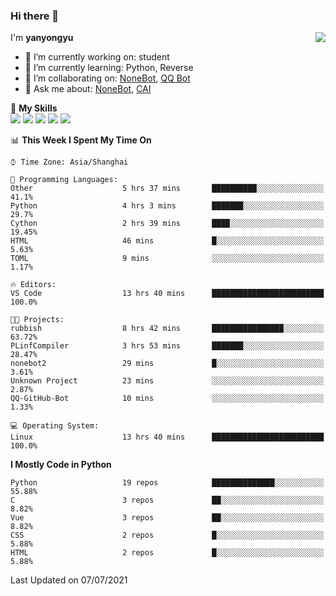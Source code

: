 ### Hi there 👋

<a href="#">
  <img align="right" src="https://github-readme-stats.vercel.app/api?username=yanyongyu&count_private=true&show_icons=true&bg_color=15,f2f7fd,E0EAFC" />
</a>

I'm **yanyongyu**

- 🔭 I’m currently working on: student
- 🌱 I’m currently learning: Python, Reverse
- 👯 I’m collaborating on: [NoneBot](https://github.com/nonebot), [QQ Bot](https://github.com/Mrs4s/go-cqhttp)
- 💬 Ask me about: [NoneBot](https://github.com/nonebot), [CAI](https://github.com/cscs181/CAI)

🌟 **My Skills**  
![](https://img.shields.io/badge/-Python-3e74a2?style=flat-square&logo=Python&logoColor=fff)
![](https://img.shields.io/badge/-Vue-4fc08d?style=flat-square&logo=Vue.js&logoColor=fff)
![](https://img.shields.io/badge/-Node.js-339933?style=flat-square&logo=Node.js&logoColor=fff)
![](https://img.shields.io/badge/-Docker-2496ED?style=flat-square&logo=Docker&logoColor=fff)
![](https://img.shields.io/badge/-Linux-000000?style=flat-square&logo=Linux&logoColor=fff)

<!--START_SECTION:waka-->
📊 **This Week I Spent My Time On** 

```text
⌚︎ Time Zone: Asia/Shanghai

💬 Programming Languages: 
Other                    5 hrs 37 mins       ██████████░░░░░░░░░░░░░░░   41.1% 
Python                   4 hrs 3 mins        ███████░░░░░░░░░░░░░░░░░░   29.7% 
Cython                   2 hrs 39 mins       ████░░░░░░░░░░░░░░░░░░░░░   19.45% 
HTML                     46 mins             █░░░░░░░░░░░░░░░░░░░░░░░░   5.63% 
TOML                     9 mins              ░░░░░░░░░░░░░░░░░░░░░░░░░   1.17%

🔥 Editors: 
VS Code                  13 hrs 40 mins      █████████████████████████   100.0%

🐱‍💻 Projects: 
rubbish                  8 hrs 42 mins       ████████████████░░░░░░░░░   63.72% 
PLinfCompiler            3 hrs 53 mins       ███████░░░░░░░░░░░░░░░░░░   28.47% 
nonebot2                 29 mins             █░░░░░░░░░░░░░░░░░░░░░░░░   3.61% 
Unknown Project          23 mins             ░░░░░░░░░░░░░░░░░░░░░░░░░   2.87% 
QQ-GitHub-Bot            10 mins             ░░░░░░░░░░░░░░░░░░░░░░░░░   1.33%

💻 Operating System: 
Linux                    13 hrs 40 mins      █████████████████████████   100.0%

```

**I Mostly Code in Python** 

```text
Python                   19 repos            ██████████████░░░░░░░░░░░   55.88% 
C                        3 repos             ██░░░░░░░░░░░░░░░░░░░░░░░   8.82% 
Vue                      3 repos             ██░░░░░░░░░░░░░░░░░░░░░░░   8.82% 
CSS                      2 repos             █░░░░░░░░░░░░░░░░░░░░░░░░   5.88% 
HTML                     2 repos             █░░░░░░░░░░░░░░░░░░░░░░░░   5.88%

```



 Last Updated on 07/07/2021
<!--END_SECTION:waka-->
